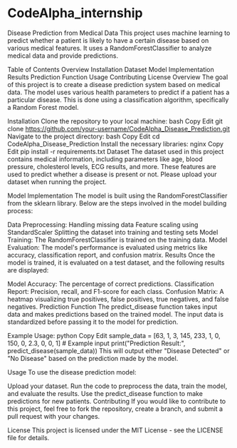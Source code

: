 # CodeAlpha_internship
Disease Prediction from Medical Data
This project uses machine learning to predict whether a patient is likely to have a certain disease based on various medical features. It uses a RandomForestClassifier to analyze medical data and provide predictions.

Table of Contents
Overview
Installation
Dataset
Model Implementation
Results
Prediction Function
Usage
Contributing
License
Overview
The goal of this project is to create a disease prediction system based on medical data. The model uses various health parameters to predict if a patient has a particular disease. This is done using a classification algorithm, specifically a Random Forest model.

Installation
Clone the repository to your local machine:
bash
Copy
Edit
git clone https://github.com/your-username/CodeAlpha_Disease_Prediction.git
Navigate to the project directory:
bash
Copy
Edit
cd CodeAlpha_Disease_Prediction
Install the necessary libraries:
nginx
Copy
Edit
pip install -r requirements.txt
Dataset
The dataset used in this project contains medical information, including parameters like age, blood pressure, cholesterol levels, ECG results, and more. These features are used to predict whether a disease is present or not. Please upload your dataset when running the project.

Model Implementation
The model is built using the RandomForestClassifier from the sklearn library. Below are the steps involved in the model building process:

Data Preprocessing:
Handling missing data
Feature scaling using StandardScaler
Splitting the dataset into training and testing sets
Model Training:
The RandomForestClassifier is trained on the training data.
Model Evaluation:
The model's performance is evaluated using metrics like accuracy, classification report, and confusion matrix.
Results
Once the model is trained, it is evaluated on a test dataset, and the following results are displayed:

Model Accuracy: The percentage of correct predictions.
Classification Report: Precision, recall, and F1-score for each class.
Confusion Matrix: A heatmap visualizing true positives, false positives, true negatives, and false negatives.
Prediction Function
The predict_disease function takes input data and makes predictions based on the trained model. The input data is standardized before passing it to the model for prediction.

Example Usage:
python
Copy
Edit
sample_data = [63, 1, 3, 145, 233, 1, 0, 150, 0, 2.3, 0, 0, 1]  # Example input
print("Prediction Result:", predict_disease(sample_data))
This will output either "Disease Detected" or "No Disease" based on the prediction made by the model.

Usage
To use the disease prediction model:

Upload your dataset.
Run the code to preprocess the data, train the model, and evaluate the results.
Use the predict_disease function to make predictions for new patients.
Contributing
If you would like to contribute to this project, feel free to fork the repository, create a branch, and submit a pull request with your changes.

License
This project is licensed under the MIT License - see the LICENSE file for details.
